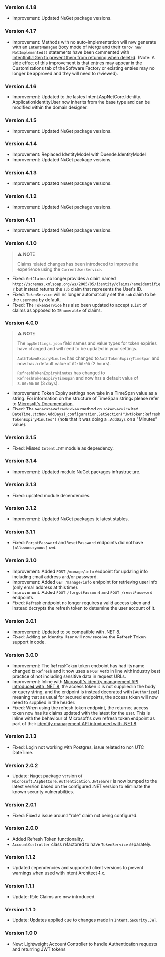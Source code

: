 ### Version 4.1.8

- Improvement: Updated NuGet package versions.

### Version 4.1.7

- Improvement: Methods with no auto-implementation will now generate with an `IntentManaged` Body mode of Merge and their `throw new NotImplemented()` statements have been commented with [IntentInitialGen to prevent them from returning when deleted](https://docs.intentarchitect.com/articles/application-development/code-management/code-management-csharp/code-management-csharp.html#the--intentinitialgen-instruction). (Note: A side effect of this improvement is that entries may appear in the Customizations tab of the Software Factory or existing entries may no longer be approved and they will need to reviewed).

### Version 4.1.6

- Improvement: Updated to the lastes Intent.AspNetCore.Identity. ApplicationIdentityUser now inherits from the base type and can be modified within the domain designer.

### Version 4.1.5

- Improvement: Updated NuGet package versions.

### Version 4.1.4

- Improvement: Replaced IdentityModel with Duende.IdentityModel
- Improvement: Updated NuGet package versions.

### Version 4.1.3

- Improvement: Updated NuGet package versions.

### Version 4.1.2

- Improvement: Updated NuGet package versions.

### Version 4.1.1

- Improvement: Updated NuGet package versions.

### Version 4.1.0

> ⚠️ **NOTE**
> 
> Claims related changes has been introduced to improve the experience using the `CurrentUserService`.

- Fixed: `GetClaims` no longer provides a claim named `http://schemas.xmlsoap.org/ws/2005/05/identity/claims/nameidentifier` but instead returns the `sub` claim that represents the User's ID.
- Fixed: `TokenService` will no longer automatically set the `sub` claim to be the `username` by default.
- Fixed: The `TokenService` has also been updated to accept `IList` of claims as opposed to `IEnumerable` of claims.

### Version 4.0.0

> ⚠️ **NOTE**
>
> The `appSettings.json` field names and value types for token expiries have changed and will need to be updated in your settings.
>
> `AuthTokenExpiryMinutes` has changed to `AuthTokenExpiryTimeSpan` and now has a default value of `02:00:00` (2 hours).
>
> `RefreshTokenExpiryMinutes` has changed to `RefreshTokenExpiryTimeSpan` and now has a default value of `3.00:00:00` (3 days).

- Improvement: Token Expiry settings now take in a TimeSpan value as a string. For information on the structure of TimeSpan strings please refer to [Microsoft's Documentation](https://learn.microsoft.com/dotnet/api/system.timespan.tostring#system-timespan-tostring).
- Fixed: The `GenerateRefreshToken` method on `TokenService` had `DateTime.UtcNow.AddDays(_configuration.GetSection("JwtToken:RefreshTokenExpiryMinutes")` (note that it was doing a `.AddDays` on a "Minutes" value).

### Version 3.1.5

- Fixed: Missed `Intent.JWT` module as dependency.

### Version 3.1.4

- Improvement: Updated module NuGet packages infrastructure.

### Version 3.1.3

- Fixed: updated module dependencies.

### Version 3.1.2

- Improvement: Updated NuGet packages to latest stables.

### Version 3.1.1

- Fixed: `ForgotPassword` and `ResetPassword` endpoints did not have `[AllowAnonymous]` set.

### Version 3.1.0

- Improvement: Added `POST /manage/info` endpoint for updating info including email address and/or password.
- Improvement: Added `GET /manage/info` endpoint for retrieving user info (only email address at this time).
- Improvement: Added `POST /forgotPassword` and `POST /resetPassword` endpoints.
- Fixed: `Refresh` endpoint no longer requires a valid access token and instead decrypts the refresh token to determine the user account of it.

### Version 3.0.1

- Improvement: Updated to be compatible with .NET 8.
- Fixed: Adding an Identity User will now receive the Refresh Token support in code.

### Version 3.0.0

- Improvement: The `RefreshToken` token endpoint has had its name changed to `Refresh` and it now uses a `POST` verb in line with industry best practice of not including sensitive data in request URLs.
- Improvement: Inline with [Microsoft's identity management API introduced with .NET 8](https://devblogs.microsoft.com/dotnet/whats-new-with-identity-in-dotnet-8/), the access token is is not supplied in the body or query string, and the endpoint is instead decorated with `[Authorized]` meaning that as usual for secured endpoints, the access token will now need to supplied in the header.
- Fixed: When using the refresh token endpoint, the returned access token now has its claims updated with the latest for the user. This is inline with the behaviour of Microsoft's own refresh token endpoint as part of their [identity management API introduced with .NET 8](https://devblogs.microsoft.com/dotnet/whats-new-with-identity-in-dotnet-8/).

### Version 2.1.3

- Fixed: Login not working with Postgres, issue related to non UTC DateTime.

### Version 2.0.2

- Update: Nuget package version of `Microsoft.AspNetCore.Authentication.JwtBearer` is now bumped to the latest version based on the configured .NET version to eliminate the known security vulnerabilities.

### Version 2.0.1

- Fixed: Fixed a issue around "role" claim not being configured.

### Version 2.0.0

- Added Refresh Token functionality.
- `AccountController` class refactored to have `TokenService` separately.

### Version 1.1.2

- Updated dependencies and supported client versions to prevent warnings when used with Intent Architect 4.x.

### Version 1.1.1

- Update: Role Claims are now introduced.

### Version 1.1.0

- Update: Updates applied due to changes made in `Intent.Security.JWT`.

### Version 1.0.0

- New: Lightweight Account Controller to handle Authentication requests and returning JWT tokens.
